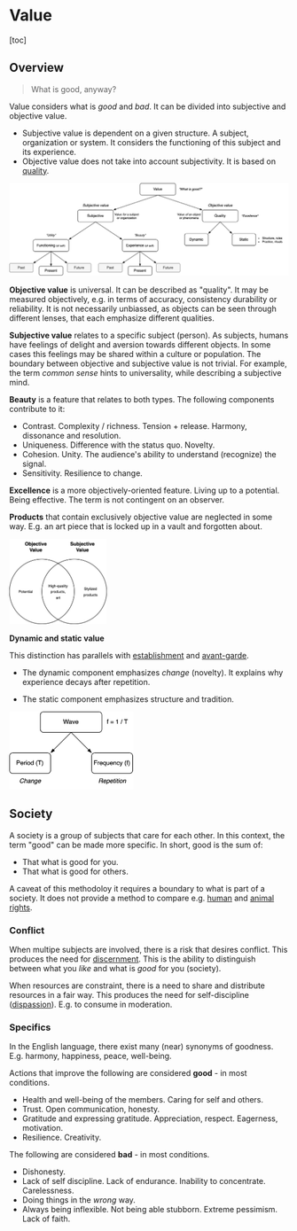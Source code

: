 # Value

[toc]

## Overview

> What is good, anyway?

Value considers what is *good* and *bad*. It can be divided into subjective and objective value.

- Subjective value is dependent on a given structure. A subject, organization or system. It considers the functioning of this subject and its experience.
- Objective value does not take into account subjectivity. It is based on [quality](quality).



![subjective-quality](../img/subjective-quality.png)



**Objective value** is universal. It can be described as "quality". It may be measured objectively, e.g. in terms of accuracy, consistency durability or reliability. It is not necessarily unbiassed, as objects can be seen through different lenses, that each emphasize different qualities.

**Subjective value** relates to a specific subject (person). As subjects, humans have feelings of delight and aversion towards different objects. In some cases this feelings may be shared within a culture or population. The boundary between objective and subjective value is not trivial. For example, the term *common sense* hints to universality, while describing a subjective mind.

**Beauty** is a feature that relates to both types. The following components contribute to it:

- Contrast. Complexity / richness. Tension + release. Harmony, dissonance and resolution.
- Uniqueness. Difference with the status quo. Novelty.
- Cohesion. Unity. The audience's ability to understand (recognize) the signal.
- Sensitivity. Resilience to change.

**Excellence** is a more objectively-oriented feature. Living up to a potential. Being effective. The term is not contingent on an observer.

**Products** that contain exclusively objective value are neglected in some way. E.g. an art piece that is locked up in a vault and forgotten about.



<img src="../img/objective-subjective-value.png" alt="objective-subjective-value" style="width:35%;" />

**Dynamic and static value**

This distinction has parallels with [establishment](https://en.wikipedia.org/wiki/The_Establishment) and [avant-garde](https://en.wikipedia.org/wiki/Avant-garde).

- The dynamic component emphasizes *change* (novelty). It explains why experience decays after repetition.

- The static component emphasizes structure and tradition.



<img src="../img/wave-quality.png" alt="wave-quality" style="height:10em;" />

## Society

A society is a group of subjects that care for each other. In this context, the term "good" can be made more specific.  In short, good is the sum of:

- That what is good for you.
- That what is good for others.

A caveat of this methodoloy it requires a boundary to what is part of a society. It does not provide a method to compare e.g. [human](https://en.wikipedia.org/wiki/Human_rights) and [animal rights](https://en.wikipedia.org/wiki/Animal_rights).

### Conflict

When multipe subjects are involved, there is a risk that desires conflict. This produces the need for [discernment](https://en.wikipedia.org/wiki/Viveka). This is the ability to distinguish between what you *like* and what is *good* for you (society).

When resources are constraint, there is a need to share and distribute resources in a fair way. This produces the need for self-discipline ([dispassion](https://en.wikipedia.org/wiki/Nonattachment_(philosophy))). E.g. to consume in moderation.

### Specifics

In the English language, there exist many (near) synonyms of goodness. E.g. harmony, happiness, peace, well-being.



Actions that improve the following are considered **good** - in most conditions.

- Health and well-being of the members. Caring for self and others.
- Trust. Open communication, honesty.
- Gratitude and expressing gratitude. Appreciation, respect. Eagerness, motivation.
- Resilience. Creativity.

The following are considered **bad** - in most conditions.

- Dishonesty.
- Lack of self discipline. Lack of endurance. Inability to concentrate. Carelessness.
- Doing things in the *wrong* way.
- Always being inflexible. Not being able stubborn. Extreme pessimism. Lack of faith.

